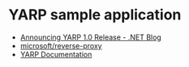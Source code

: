 # YARP sample application

- [Announcing YARP 1.0 Release - .NET Blog](https://devblogs.microsoft.com/dotnet/announcing-yarp-1-0-release/)
- [microsoft/reverse-proxy](https://github.com/microsoft/reverse-proxy)
- [YARP Documentation](https://microsoft.github.io/reverse-proxy/)

